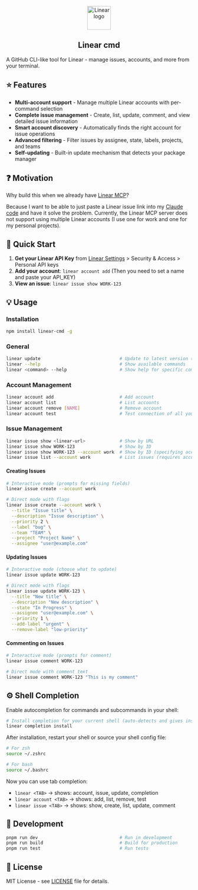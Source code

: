 <div align="center">
<a href="https://linear.app" target="_blank" rel="noopener noreferrer">
  <img width="64" src="https://raw.githubusercontent.com/linear/linear/master/docs/logo.svg" alt="Linear logo">
</a>
<h2>Linear cmd</h2>
</div>

A GitHub CLI-like tool for Linear - manage issues, accounts, and more from your terminal.

## :star: Features

- **Multi-account support** - Manage multiple Linear accounts with per-command selection
- **Complete issue management** - Create, list, update, comment, and view detailed issue information
- **Smart account discovery** - Automatically finds the right account for issue operations
- **Advanced filtering** - Filter issues by assignee, state, labels, projects, and teams
- **Self-updating** - Built-in update mechanism that detects your package manager

## :question: Motivation

Why build this when we already have [Linear MCP](https://linear.app/docs/mcp)?

Because I want to be able to just paste a Linear issue link into my [Claude code](https://www.anthropic.com/claude-code) and have it solve the problem. Currently, the Linear MCP server does not support using multiple Linear accounts (I use one for work and one for my personal projects).

## :rocket: Quick Start

1. **Get your Linear API Key** from [Linear Settings](https://linear.app/settings) > Security & Access > Personal API keys
2. **Add your account**: `linear account add` (Then you need to set a name and paste your API_KEY)
3. **View an issue**: `linear issue show WORK-123`

## :bulb: Usage

### Installation

```bash
npm install linear-cmd -g
```

### General

```bash
linear update                              # Update to latest version (auto-detects npm/yarn/pnpm)
linear --help                              # Show available commands
linear <command> --help                    # Show help for specific command
```

### Account Management

```bash
linear account add                         # Add account
linear account list                        # List accounts
linear account remove [NAME]               # Remove account 
linear account test                        # Test connection of all your accounts
```

### Issue Management

```bash
linear issue show <linear-url>             # Show by URL
linear issue show WORK-123                 # Show by ID
linear issue show WORK-123 --account work  # Show by ID (specifying account)
linear issue list --account work           # List issues (requires account)
```

#### Creating Issues

```bash
# Interactive mode (prompts for missing fields)
linear issue create --account work

# Direct mode with flags
linear issue create --account work \
  --title "Issue title" \
  --description "Issue description" \
  --priority 2 \
  --label "bug" \
  --team "TEAM" \
  --project "Project Name" \
  --assignee "user@example.com"
```

#### Updating Issues

```bash
# Interactive mode (choose what to update)
linear issue update WORK-123

# Direct mode with flags
linear issue update WORK-123 \
  --title "New title" \
  --description "New description" \
  --state "In Progress" \
  --assignee "user@example.com" \
  --priority 1 \
  --add-label "urgent" \
  --remove-label "low-priority"
```

#### Commenting on Issues

```bash
# Interactive mode (prompts for comment)
linear issue comment WORK-123

# Direct mode with comment text
linear issue comment WORK-123 "This is my comment"
```

## :gear: Shell Completion

Enable autocompletion for commands and subcommands in your shell:

```bash
# Install completion for your current shell (auto-detects and gives instructions)
linear completion install
```

After installation, restart your shell or source your shell config file:

```bash
# For zsh
source ~/.zshrc

# For bash  
source ~/.bashrc
```

Now you can use tab completion:
- `linear <TAB>` → shows: account, issue, update, completion
- `linear account <TAB>` → shows: add, list, remove, test
- `linear issue <TAB>` → shows: show, create, list, update, comment

## :wrench: Development

```bash
pnpm run dev                               # Run in development
pnpm run build                             # Build for production
pnpm run test                              # Run tests
```

## :scroll: License

MIT License - see [LICENSE](LICENSE) file for details.
